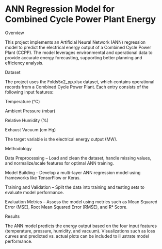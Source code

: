 # ANN Regression Model for Combined Cycle Power Plant Energy
Overview

This project implements an Artificial Neural Network (ANN) regression model to predict the electrical energy output of a Combined Cycle Power Plant (CCPP). The model leverages environmental and operational data to provide accurate energy forecasting, supporting better planning and efficiency analysis.

Dataset

The project uses the Folds5x2_pp.xlsx dataset, which contains operational records from a Combined Cycle Power Plant. Each entry consists of the following input features:

Temperature (°C)

Ambient Pressure (mbar)

Relative Humidity (%)

Exhaust Vacuum (cm Hg)

The target variable is the electrical energy output (MW).

Methodology

Data Preprocessing – Load and clean the dataset, handle missing values, and normalize/scale features for optimal ANN training.

Model Building – Develop a multi-layer ANN regression model using frameworks like TensorFlow or Keras.

Training and Validation – Split the data into training and testing sets to evaluate model performance.

Evaluation Metrics – Assess the model using metrics such as Mean Squared Error (MSE), Root Mean Squared Error (RMSE), and R² Score.

Results

The ANN model predicts the energy output based on the four input features (temperature, pressure, humidity, and vacuum). Visualizations such as loss curves and predicted vs. actual plots can be included to illustrate model performance.

